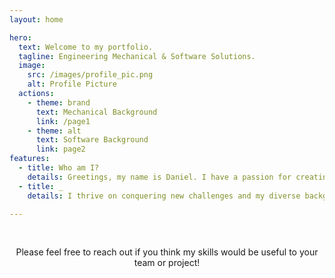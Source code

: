 ```yaml
---
layout: home

hero:
  text: Welcome to my portfolio.
  tagline: Engineering Mechanical & Software Solutions. 
  image:
    src: /images/profile_pic.png
    alt: Profile Picture
  actions:
    - theme: brand
      text: Mechanical Background
      link: /page1
    - theme: alt
      text: Software Background
      link: page2
features:
  - title: Who am I?
    details: Greetings, my name is Daniel. I have a passion for creating and building innovative engineering solutions. I have 6 years of experience in the aerospace industry doing a variety of engineering tasks ranging from aircraft design, software development, data science, and test engineering.
  - title: _
    details: I thrive on conquering new challenges and my diverse background allows me to efficiently master new technologies, uncover valuable insights, and quickly provide value to any team I'm on.

---
```


<html>
    <br>
    <p style="text-align: center;">
      Please feel free to reach out if you think my skills would be useful to your team or project! 
    </p>
    </html>

